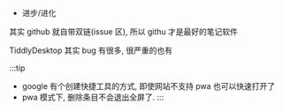* 进步/进化

其实 github 就自带双链(issue 区), 所以 githu 才是最好的笔记软件

TiddlyDesktop 其实 bug 有很多, 很严重的也有

:::tip
* google 有个创建快捷工具的方式, 即使网站不支持 pwa 也可以快速打开了
* pwa 模式下, 删除条目不会退出全屏了.
:::